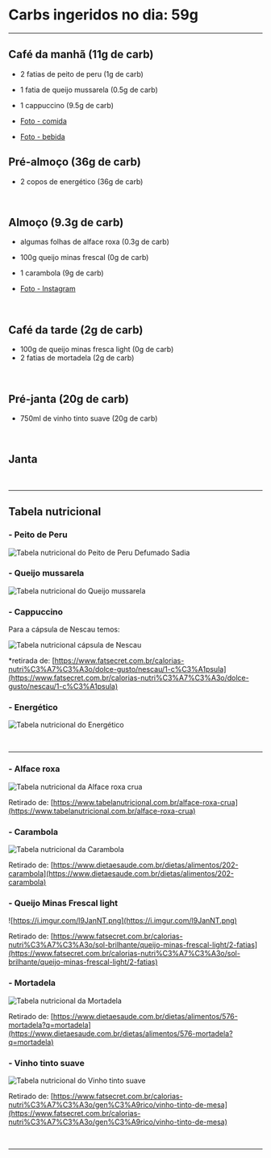 # Carbs ingeridos no dia: 59g

<hr>

## Café da manhã (11g de carb)

- 2 fatias de peito de peru (1g de carb)
- 1 fatia de queijo mussarela (0.5g de carb)
- 1 cappuccino (9.5g de carb)

- [Foto - comida](https://www.instagram.com/p/BlscX6OHDhY/?taken-by=osuissa)
- [Foto - bebida](https://www.instagram.com/p/Blseb-0H7UE/?taken-by=osuissa)

## Pré-almoço (36g de carb)

- 2 copos de energético (36g de carb)

<br>

## Almoço (9.3g de carb)

- algumas folhas de alface roxa (0.3g de carb)
- 100g queijo minas frescal (0g de carb)
- 1 carambola (9g de carb)

- [Foto - Instagram](https://www.instagram.com/p/Bls3HtWHJKi/?taken-by=osuissa)

<br>


## Café da tarde (2g de carb)

- 100g de queijo minas fresca light (0g de carb)
- 2 fatias de mortadela  (2g de carb)

<br>

## Pré-janta (20g de carb)

- 750ml de vinho tinto suave (20g de carb)


<br>

## Janta



<br>
<hr>

## Tabela nutricional

### - Peito de Peru

![Tabela nutricional do Peito de Peru Defumado Sadia](https://i.imgur.com/7GraRAB.png)


### - Queijo mussarela

![Tabela nutricional do Queijo mussarela](https://i.imgur.com/11Hi5IL.png)

### - Cappuccino

Para a cápsula de Nescau temos:

![Tabela nutricional cápsula de Nescau](https://i.imgur.com/IceVRw6.png)

*retirada de: [https://www.fatsecret.com.br/calorias-nutri%C3%A7%C3%A3o/dolce-gusto/nescau/1-c%C3%A1psula](https://www.fatsecret.com.br/calorias-nutri%C3%A7%C3%A3o/dolce-gusto/nescau/1-c%C3%A1psula)


### - Energético

![Tabela nutricional do Energético](https://i.imgur.com/fbCIK3Y.jpg)

<br>
<hr>

### - Alface roxa

![Tabela nutricional da Alface roxa crua](https://i.imgur.com/FzMXi63.png)

Retirado de: [https://www.tabelanutricional.com.br/alface-roxa-crua](https://www.tabelanutricional.com.br/alface-roxa-crua)

### - Carambola

![Tabela nutricional da Carambola](https://i.imgur.com/FMKddjU.png)

Retirado de: [https://www.dietaesaude.com.br/dietas/alimentos/202-carambola](https://www.dietaesaude.com.br/dietas/alimentos/202-carambola)

### - Queijo Minas Frescal light

![https://i.imgur.com/l9JanNT.png](https://i.imgur.com/l9JanNT.png)

Retirado de: [https://www.fatsecret.com.br/calorias-nutri%C3%A7%C3%A3o/sol-brilhante/queijo-minas-frescal-light/2-fatias](https://www.fatsecret.com.br/calorias-nutri%C3%A7%C3%A3o/sol-brilhante/queijo-minas-frescal-light/2-fatias)

### - Mortadela

![Tabela nutricional da Mortadela](https://i.imgur.com/44dRERS.png)

Retirado de: [https://www.dietaesaude.com.br/dietas/alimentos/576-mortadela?q=mortadela](https://www.dietaesaude.com.br/dietas/alimentos/576-mortadela?q=mortadela)

### - Vinho tinto suave

![Tabela nutricional do Vinho tinto suave](https://i.imgur.com/adSTw4C.png)

Retirado de: [https://www.fatsecret.com.br/calorias-nutri%C3%A7%C3%A3o/gen%C3%A9rico/vinho-tinto-de-mesa](https://www.fatsecret.com.br/calorias-nutri%C3%A7%C3%A3o/gen%C3%A9rico/vinho-tinto-de-mesa)

<br>
<hr>


